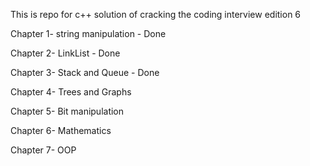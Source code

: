 This is repo for c++ solution of  cracking the coding interview edition 6

Chapter 1-  string manipulation - Done

Chapter 2-  LinkList            - Done

Chapter 3-  Stack and Queue     - Done

Chapter 4-  Trees and Graphs

Chapter 5-  Bit manipulation 

Chapter 6-  Mathematics

Chapter 7-  OOP
